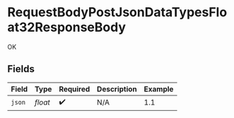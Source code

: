 # RequestBodyPostJsonDataTypesFloat32ResponseBody

OK


## Fields

| Field              | Type               | Required           | Description        | Example            |
| ------------------ | ------------------ | ------------------ | ------------------ | ------------------ |
| `json`             | *float*            | :heavy_check_mark: | N/A                | 1.1                |